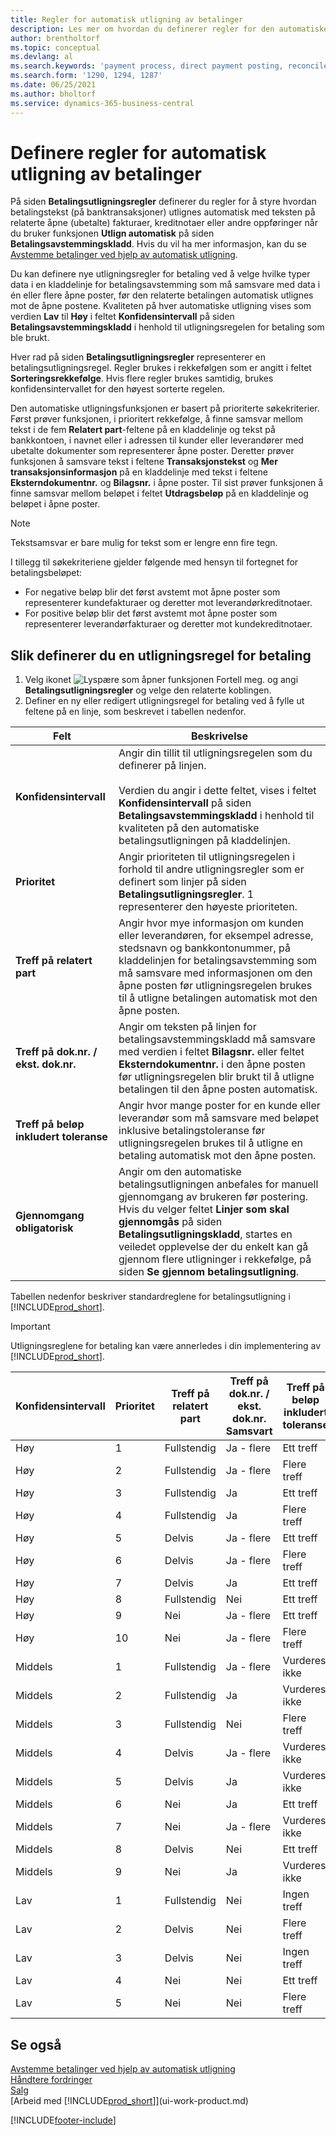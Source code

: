 ```yaml
---
title: Regler for automatisk utligning av betalinger
description: Les mer om hvordan du definerer regler for den automatiske utligning av betalinger på siden Betalingsutligningsregler.
author: brentholtorf
ms.topic: conceptual
ms.devlang: al
ms.search.keywords: 'payment process, direct payment posting, reconcile payment, expenses, cash receipts'
ms.search.form: '1290, 1294, 1287'
ms.date: 06/25/2021
ms.author: bholtorf
ms.service: dynamics-365-business-central
---
```

# Definere regler for automatisk utligning av betalinger

På siden **Betalingsutligningsregler** definerer du regler for å styre hvordan betalingstekst (på banktransaksjoner) utlignes automatisk med teksten på relaterte åpne (ubetalte) fakturaer, kreditnotaer eller andre oppføringer når du bruker funksjonen **Utlign automatisk** på siden **Betalingsavstemmingskladd**. Hvis du vil ha mer informasjon, kan du se [Avstemme betalinger ved hjelp av automatisk utligning](receivables-how-reconcile-payments-auto-application.md).

Du kan definere nye utligningsregler for betaling ved å velge hvilke typer data i en kladdelinje for betalingsavstemming som må samsvare med data i én eller flere åpne poster, før den relaterte betalingen automatisk utlignes mot de åpne postene. Kvaliteten på hver automatiske utligning vises som verdien **Lav** til **Høy** i feltet **Konfidensintervall** på siden **Betalingsavstemmingskladd** i henhold til utligningsregelen for betaling som ble brukt.

Hver rad på siden **Betalingsutligningsregler** representerer en betalingsutligningsregel. Regler brukes i rekkefølgen som er angitt i feltet **Sorteringsrekkefølge**. Hvis flere regler brukes samtidig, brukes konfidensintervallet for den høyest sorterte regelen.

Den automatiske utligningsfunksjonen er basert på prioriterte søkekriterier. Først prøver funksjonen, i prioritert rekkefølge, å finne samsvar mellom tekst i de fem **Relatert part**-feltene på en kladdelinje og tekst på bankkontoen, i navnet eller i adressen til kunder eller leverandører med ubetalte dokumenter som representerer åpne poster. Deretter prøver funksjonen å samsvare tekst i feltene **Transaksjonstekst** og **Mer transaksjonsinformasjon** på en kladdelinje med tekst i feltene **Eksterndokumentnr.** og **Bilagsnr.** i åpne poster. Til sist prøver funksjonen å finne samsvar mellom beløpet i feltet **Utdragsbeløp** på en kladdelinje og beløpet i åpne poster.

> [!NOTE]
> Tekstsamsvar er bare mulig for tekst som er lengre enn fire tegn.

I tillegg til søkekriteriene gjelder følgende med hensyn til fortegnet for betalingsbeløpet:

- For negative beløp blir det først avstemt mot åpne poster som representerer kundefakturaer og deretter mot leverandørkreditnotaer.
- For positive beløp blir det først avstemt mot åpne poster som representerer leverandørfakturaer og deretter mot kundekreditnotaer.

## Slik definerer du en utligningsregel for betaling
1. Velg ikonet ![Lyspære som åpner funksjonen Fortell meg.](media/ui-search/search_small.png "Fortell hva du vil gjøre") og angi **Betalingsutligningsregler** og velge den relaterte koblingen.
2. Definer en ny eller redigert utligningsregel for betaling ved å fylle ut feltene på en linje, som beskrevet i tabellen nedenfor.

|Felt|Beskrivelse|
|-|-|
|**Konfidensintervall**|Angir din tillit til utligningsregelen som du definerer på linjen. <br /></br>Verdien du angir i dette feltet, vises i feltet **Konfidensintervall** på siden **Betalingsavstemmingskladd** i henhold til kvaliteten på den automatiske betalingsutligningen på kladdelinjen.|
|**Prioritet**|Angir prioriteten til utligningsregelen i forhold til andre utligningsregler som er definert som linjer på siden **Betalingsutligningsregler**. 1 representerer den høyeste prioriteten.|
|**Treff på relatert part**|Angir hvor mye informasjon om kunden eller leverandøren, for eksempel adresse, stedsnavn og bankkontonummer, på kladdelinjen for betalingsavstemming som må samsvare med informasjonen om den åpne posten før utligningsregelen brukes til å utligne betalingen automatisk mot den åpne posten.|
|**Treff på dok.nr. / ekst. dok.nr.**|Angir om teksten på linjen for betalingsavstemmingskladd må samsvare med verdien i feltet **Bilagsnr.** eller feltet **Eksterndokumentnr.** i den åpne posten før utligningsregelen blir brukt til å utligne betalingen til den åpne posten automatisk.|
|**Treff på beløp inkludert toleranse**|Angir hvor mange poster for en kunde eller leverandør som må samsvare med beløpet inklusive betalingstoleranse før utligningsregelen brukes til å utligne en betaling automatisk mot den åpne posten.|
|**Gjennomgang obligatorisk**|Angir om den automatiske betalingsutligningen anbefales for manuell gjennomgang av brukeren før postering. Hvis du velger feltet **Linjer som skal gjennomgås** på siden **Betalingsutligningskladd**, startes en veiledet opplevelse der du enkelt kan gå gjennom flere utligninger i rekkefølge, på siden **Se gjennom betalingsutligning**.|

Tabellen nedenfor beskriver standardreglene for betalingsutligning i [!INCLUDE[prod_short](includes/prod_short.md)].

> [!Important]
> Utligningsreglene for betaling kan være annerledes i din implementering av [!INCLUDE[prod_short](includes/prod_short.md)].

| Konfidensintervall | Prioritet | Treff på relatert part | Treff på dok.nr. / ekst. dok.nr. Samsvart | Treff på beløp inkludert toleranse |
|------------------|----------|-----------------------|--------------------------------|--------------------------------|
| Høy             | 1        | Fullstendig                 | Ja - flere                 | Ett treff                      |
| Høy             | 2        | Fullstendig                 | Ja - flere                 | Flere treff               |
| Høy             | 3        | Fullstendig                 | Ja                            | Ett treff                      |
| Høy             | 4        | Fullstendig                 | Ja                            | Flere treff               |
| Høy             | 5        | Delvis             | Ja - flere                 | Ett treff                      |
| Høy             | 6        | Delvis             | Ja - flere                 | Flere treff               |
| Høy             | 7        | Delvis             | Ja                            | Ett treff                      |
| Høy             | 8        | Fullstendig                 | Nei                             | Ett treff                      |
| Høy             | 9        | Nei                    | Ja - flere                 | Ett treff                      |
| Høy             | 10       | Nei                    | Ja - flere                 | Flere treff               |
| Middels           | 1        | Fullstendig                 | Ja - flere                 | Vurderes ikke                 |
| Middels           | 2        | Fullstendig                 | Ja                            | Vurderes ikke                 |
| Middels           | 3        | Fullstendig                 | Nei                             | Flere treff               |
| Middels           | 4        | Delvis             | Ja - flere                 | Vurderes ikke                 |
| Middels           | 5        | Delvis             | Ja                            | Vurderes ikke                 |
| Middels           | 6        | Nei                    | Ja                            | Ett treff                      |
| Middels           | 7        | Nei                    | Ja - flere                   | Vurderes ikke                 |
| Middels           | 8        | Delvis             | Nei                             | Ett treff                      |
| Middels           | 9        | Nei                    | Ja                            | Vurderes ikke                 |
| Lav              | 1        | Fullstendig                 | Nei                             | Ingen treff                     |
| Lav              | 2        | Delvis             | Nei                             | Flere treff               |
| Lav              | 3        | Delvis             | Nei                             | Ingen treff                     |
| Lav              | 4        | Nei                    | Nei                             | Ett treff                      |
| Lav              | 5        | Nei                    | Nei                             | Flere treff               |

## Se også
[Avstemme betalinger ved hjelp av automatisk utligning](receivables-how-reconcile-payments-auto-application.md)  
[Håndtere fordringer](receivables-manage-receivables.md)  
[Salg](sales-manage-sales.md)  
[Arbeid med [!INCLUDE[prod_short](includes/prod_short.md)]](ui-work-product.md)


[!INCLUDE[footer-include](includes/footer-banner.md)]
